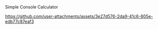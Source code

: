 Simple Console Calculator

https://github.com/user-attachments/assets/3e27d576-2da9-41c6-805e-edb77c87eaf3

